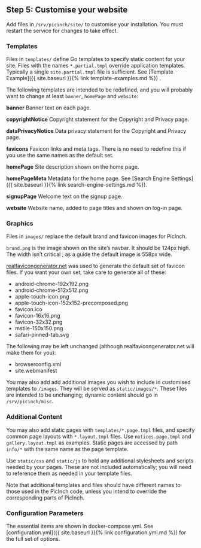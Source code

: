 ## Step 5: Customise your website
Add files in `/srv/picinch/site/` to customise your installation. You must restart the service for changes to take effect.

### Templates
Files in `templates/` define Go templates to specify static content for your site. Files with the names `*.partial.tmpl` override application templates. Typically a single `site.partial.tmpl` file is sufficient. See [Template Example]({{ site.baseurl }}{% link template-examples.md %})
.

The following templates are intended to be redefined, and you will probably want to change at least `banner`, `homePage` and `website`:

**banner** Banner text on each page.

**copyrightNotice** Copyright statement for the Copyright and Privacy page.

**dataPrivacyNotice** Data privacy statement for the Copyright and Privacy page.

**favicons** Favicon links and meta tags. There is no need to redefine this if you use the same names as the default set.

**homePage** Site description shown on the home page.

**homePageMeta** Metadata for the home page. See [Search Engine Settings]({{ site.baseurl }}{% link search-engine-settings.md %}).

**signupPage** Welcome text on the signup page.

**website** Website name, added to page titles and shown on log-in page.

### Graphics
Files in `images/` replace the default brand and favicon images for PicInch.

`brand.png` is the image shown on the site’s navbar. It should be 124px high. The width isn’t critical ; as a guide the default image is 558px wide.

[realfavicongenerator.net][1] was used to generate the default set of favicon files. If you want your own set, take care to generate all of these:
- android-chrome-192x192.png
- android-chrome-512x512.png
- apple-touch-icon.png
- apple-touch-icon-152x152-precomposed.png
- favicon.ico
- favicon-16x16.png
- favicon-32x32.png
- mstile-150x150.png
- safari-pinned-tab.svg

The following may be left unchanged (although realfavicongenerator.net will make them for you):
- browserconfig.xml
- site.webmanifest

You may also add add additional images you wish to include in customised templates to `/images`. They will be served as `static/images/*`. These files are intended to be unchanging; dynamic content should go in
`/srv/picinch/misc`.

### Additional Content
You may also add static pages with `templates/*.page.tmpl` files, and specify common page layouts with `*.layout.tmpl` files.
Use `notices.page.tmpl` and `gallery.layout.tmpl` as examples. Static pages are accessed by path `info/*` with the same name as the page template.

Use `static/css` and `static/js` to hold any additional stylesheets and scripts needed by your pages.
These are not included automatically; you will need to reference them as needed in your template files.

Note that additional templates and files should have different names to those used in the PicInch code, unless you intend to override the corresponding parts of PicInch.

### Configuration Parameters
The essential items are shown in docker-compose.yml. See [configuration.yml]({{ site.baseurl }}{% link configuration.yml.md %}) for the full set of options.

[1]:	https://realfavicongenerator.net